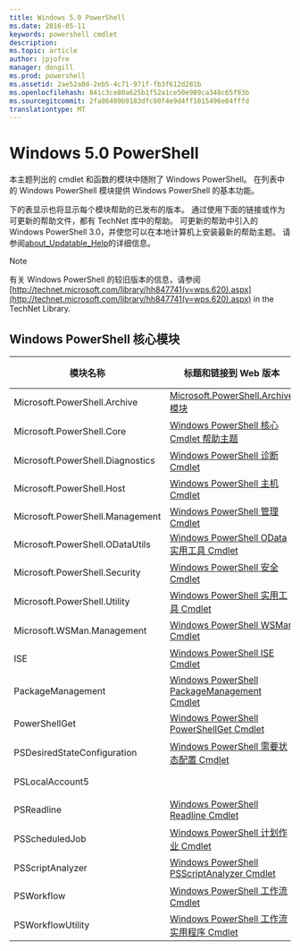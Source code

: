 ```yaml
---
title: Windows 5.0 PowerShell
ms.date: 2016-05-11
keywords: powershell cmdlet
description: 
ms.topic: article
author: jpjofre
manager: dongill
ms.prod: powershell
ms.assetid: 2ae52a0d-2eb5-4c71-971f-fb3f612d281b
ms.openlocfilehash: 841c3ce80a625b1f52a1ce50e989ca348c65f93b
ms.sourcegitcommit: 2fa86409b9183dfc80f4e9d4ff1015496e04fffd
translationtype: MT
---
```

# Windows 5.0 PowerShell
本主题列出的 cmdlet 和函数的模块中随附了 Windows PowerShell。 在列表中的 Windows PowerShell 模块提供 Windows PowerShell 的基本功能。

下的表显示也将显示每个模块帮助的已发布的版本。 通过使用下面的链接或作为可更新的帮助文件，都有 TechNet 库中的帮助。 可更新的帮助中引入的 Windows PowerShell 3.0，并使您可以在本地计算机上安装最新的帮助主题。 请参阅[about_Updatable_Help](http://technet.microsoft.com/library/hh847735.aspx)的详细信息。

> [!NOTE]
> 有关 Windows PowerShell 的较旧版本的信息，请参阅[http://technet.microsoft.com/library/hh847741(v=wps.620).aspx](http://technet.microsoft.com/library/hh847741(v=wps.620).aspx) in the TechNet Library.

## Windows PowerShell 核心模块

|模块名称|标题和链接到 Web 版本|最新版本|
|---------------|---------------------------------|------------------|
|Microsoft.PowerShell.Archive|[Microsoft.PowerShell.Archive 模块](Microsoft.PowerShell.Archive-Module.md)|为 5.0.1.0|
|Microsoft.PowerShell.Core|[Windows PowerShell 核心 Cmdlet 帮助主题](https://technet.microsoft.com/en-us/library/416b758e-e714-407f-bb6e-4d4e9112be95)|为 5.0.1.0|
|Microsoft.PowerShell.Diagnostics|[Windows PowerShell 诊断 Cmdlet](http://technet.microsoft.com/library/792C093D-2DAA-4A9D-96CF-A30A9A9595B4)|为 5.0.1.0|
|Microsoft.PowerShell.Host|[Windows PowerShell 主机 Cmdlet](http://technet.microsoft.com/library/E1957183-3E3C-481F-B604-F58550D42C4C)|为 5.0.1.0|
|Microsoft.PowerShell.Management|[Windows PowerShell 管理 Cmdlet](http://technet.microsoft.com/library/A7DCE904-3284-4CBD-8AF4-9B660E0F8CF4)|为 5.0.1.0|
|Microsoft.PowerShell.ODataUtils|[Windows PowerShell OData 实用工具 Cmdlet](http://technet.microsoft.com/library/dn818911(v=wps.640).aspx)|为 5.0.1.0|
|Microsoft.PowerShell.Security|[Windows PowerShell 安全 Cmdlet](http://technet.microsoft.com/library/3D94A738-3A83-4BD3-8937-E518890D576F)|为 5.0.1.0|
|Microsoft.PowerShell.Utility|[Windows PowerShell 实用工具 Cmdlet](http://technet.microsoft.com/library/E5764DA6-8961-4320-B733-F460F3E6F730)|为 5.0.1.0|
|Microsoft.WSMan.Management|[Windows PowerShell WSMan Cmdlet](http://technet.microsoft.com/library/F0905869-019D-42B5-94FE-6457A182BA57)|为 5.0.1.0|
|ISE|[Windows PowerShell ISE Cmdlet](http://technet.microsoft.com/library/7F6F1CD2-2409-47C0-8BED-72FFC88DE104)|为 5.0.1.0|
|PackageManagement|[Windows PowerShell PackageManagement Cmdlet](http://technet.microsoft.com/library/dn890951.aspx)|为 5.0.1.0|
|PowerShellGet|[Windows PowerShell PowerShellGet Cmdlet](http://technet.microsoft.com/library/dn835097.aspx)|为 5.0.1.0|
|PSDesiredStateConfiguration|[Windows PowerShell 需要状态配置 Cmdlet](https://technet.microsoft.com/en-US/library/dn521624.aspx)|为 5.0.1.0|
|PSLocalAccount5||为 5.0.1.0|
|PSReadline|[Windows PowerShell Readline Cmdlet](https://technet.microsoft.com/en-US/library/mt560330)|为 5.0.1.0|
|PSScheduledJob|[Windows PowerShell 计划作业 Cmdlet](http://technet.microsoft.com/library/DE2215F0-B525-4F65-A059-480B786C6B11)|为 5.0.1.0|
|PSScriptAnalyzer|[Windows PowerShell PSScriptAnalyzer Cmdlet](http://technet.microsoft.com/library/dn927161.aspx)|为 5.0.1.0|
|PSWorkflow|[Windows PowerShell 工作流 Cmdlet](http://technet.microsoft.com/library/A6B6D03A-6FDF-478A-B08A-0C145AB690BD)|为 5.0.1.0|
|PSWorkflowUtility|[Windows PowerShell 工作流实用程序 Cmdlet](http://technet.microsoft.com/library/D33B1B65-7140-431C-9A70-F768D025074A)|为 5.0.1.0|

